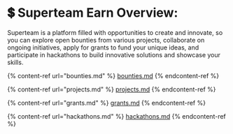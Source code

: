 # 💲 Superteam Earn Overview:

Superteam is a platform filled with opportunities to create and innovate, so you can explore open bounties from various projects, collaborate on ongoing initiatives, apply for grants to fund your unique ideas, and participate in hackathons to build innovative solutions and showcase your skills.&#x20;

{% content-ref url="bounties.md" %}
[bounties.md](bounties.md)
{% endcontent-ref %}

{% content-ref url="projects.md" %}
[projects.md](projects.md)
{% endcontent-ref %}

{% content-ref url="grants.md" %}
[grants.md](grants.md)
{% endcontent-ref %}

{% content-ref url="hackathons.md" %}
[hackathons.md](hackathons.md)
{% endcontent-ref %}

